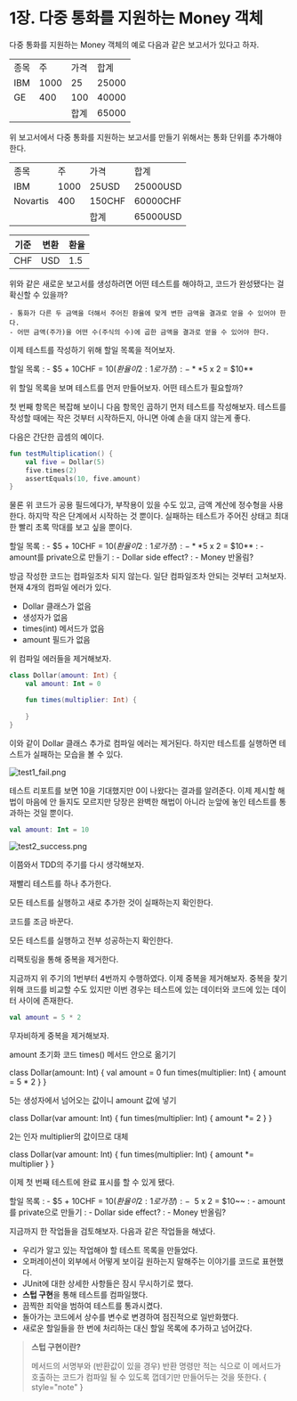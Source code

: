 # 1장. 다중 통화를 지원하는 Money 객체

다중 통화를 지원하는 Money 객체의 예로 다음과 같은 보고서가 있다고 하자.

<table>
<tr><td>종목</td><td>주</td><td>가격</td><td>합계</td></tr>
<tr><td>IBM</td><td>1000</td><td>25</td><td>25000</td></tr>
<tr><td>GE</td><td>400</td><td>100</td><td>40000</td></tr>
<tr><td> </td><td> </td><td>합계</td><td>65000</td></tr>
</table>

위 보고서에서 다중 통화를 지원하는 보고서를 만들기 위해서는 통화 단위를 추가해야 한다.

<table>
<tr><td>종목</td><td>주</td><td>가격</td><td>합계</td></tr>
<tr><td>IBM</td><td>1000</td><td>25USD</td><td>25000USD</td></tr>
<tr><td>Novartis</td><td>400</td><td>150CHF</td><td>60000CHF</td></tr>
<tr><td> </td><td> </td><td>합계</td><td>65000USD</td></tr>
</table>

| 기준  | 변환  | 환율  |
|-----|-----|-----|
| CHF | USD | 1.5 |

위와 같은 새로운 보고서를 생성하려면 어떤 테스트를 해야하고, 코드가 완성됐다는 걸 확신할 수 있을까?

```text
- 통화가 다른 두 금액을 더해서 주어진 환율에 맞게 변한 금액을 결과로 얻을 수 있어야 한다.
- 어떤 금액(주가)을 어떤 수(주식의 수)에 곱한 금액을 결과로 얻을 수 있어야 한다.
```

이제 테스트를 작성하기 위해 할일 목록을 적어보자.

할일 목록
: - $5 + 10CHF = $10 (환율이 2:1로 가정)
: - **$5 x 2 = $10**

위 할일 목록을 보며 테스트를 먼저 만들어보자. 어떤 테스트가 필요할까?

첫 번째 항목은 복잡해 보이니 다음 항목인 곱하기 먼저 테스트를 작성해보자.
테스트를 작성할 때에는 작은 것부터 시작하든지, 아니면 아예 손을 대지 않는게 좋다.

다음은 간단한 곱셈의 예이다.

```Kotlin
fun testMultiplication() {
    val five = Dollar(5)
    five.times(2)
    assertEquals(10, five.amount)
}
```

물론 위 코드가 공용 필드에다가, 부작용이 있을 수도 있고, 금액 계산에 정수형을 사용한다. 하지막 작은 단계에서 시작하는 것 뿐이다.
실패하는 테스트가 주어진 상태고 최대한 빨리 초록 막대를 보고 싶을 뿐이다.

할일 목록
: - $5 + 10CHF = $10 (환율이 2:1로 가정)
: - **$5 x 2 = $10**
: - amount를 private으로 만들기
: - Dollar side effect?
: - Money 반올림?

방금 작성한 코드는 컴파일조차 되지 않는다. 일단 컴파일조차 안되는 것부터 고쳐보자. 현재 4개의 컴파일 에러가 있다.
- Dollar 클래스가 없음
- 생성자가 없음
- times(int) 메서드가 없음
- amount 필드가 없음

위 컴파일 에러들을 제거해보자.
```Kotlin
class Dollar(amount: Int) {
    val amount: Int = 0

    fun times(multiplier: Int) {
        
    }
}
```
이와 같이 Dollar 클래스 추가로 컴파일 에러는 제거된다. 하지만 테스트를 실행하면 테스트가 실패하는 모습을 볼 수 있다.

![test1_fail.png](test1_fail.png)

테스트 리포트를 보면 10을 기대했지만 0이 나왔다는 결과를 알려준다.
이제 제시할 해법이 마음에 안 들지도 모르지만 당장은 완벽한 해법이 아니라 눈앞에 놓인 테스트를 통과하는 것일 뿐이다.

```Kotlin
val amount: Int = 10
```

![test2_success.png](test2_success.png)

이쯤와서 TDD의 주기를 다시 생각해보자.

<procedure title="TDD의 리듬">
    <step>
        <p>재빨리 테스트를 하나 추가한다.</p>
    </step>
    <step>
        <p>모든 테스트를 실행하고 새로 추가한 것이 실패하는지 확인한다.</p>
    </step>
    <step>
        <p>코드를 조금 바꾼다.</p>
    </step>
    <step>
        <p>모든 테스트를 실행하고 전부 성공하는지 확인한다.</p>
    </step>
    <step>
        <p>리팩토링을 통해 중복을 제거한다.</p>
    </step>
</procedure>

지금까지 위 주기의 1번부터 4번까지 수행하였다. 이제 중복을 제거해보자.
중복을 찾기 위해 코드를 비교할 수도 있지만 이번 경우는 테스트에 있는 데이터와 코드에 있는 데이터 사이에 존재한다.

```Kotlin
val amount = 5 * 2
```

무자비하게 중복을 제거해보자.

<procedure title="중복 제거하기">
    <step>
        <p>amount 초기화 코드 times() 메서드 안으로 옮기기</p>
        <code-block lang="kotlin">
            class Dollar(amount: Int) {
                val amount = 0
                fun times(multiplier: Int) {
                    amount = 5 * 2
                }
            }
        </code-block>
    </step>
    <step>
        <p>5는 생성자에서 넘어오는 값이니 amount 값에 넣기</p>
        <code-block lang="kotlin">
            class Dollar(var amount: Int) {
                fun times(multiplier: Int) {
                    amount *= 2
                }
            }
        </code-block>
    </step>
    <step>
        <p>2는 인자 multiplier의 값이므로 대체</p>
        <code-block lang="kotlin">
            class Dollar(var amount: Int) {
                fun times(multiplier: Int) {
                    amount *= multiplier
                }
            }
        </code-block>
    </step>
</procedure>

이제 첫 번째 테스트에 완료 표시를 할 수 있게 됐다.

할일 목록
: - $5 + 10CHF = $10 (환율이 2:1로 가정)
: - ~~$5 x 2 = $10~~
: - amount를 private으로 만들기
: - Dollar side effect?
: - Money 반올림?

지금까지 한 작업들을 검토해보자.
다음과 같은 작업들을 해냈다.

- 우리가 알고 있는 작업해야 할 테스트 목록을 만들었다.
- 오퍼레이션이 외부에서 어떻게 보이길 원하는지 말해주는 이야기를 코드로 표현했다.
- JUnit에 대한 상세한 사항들은 잠시 무시하기로 했다.
- **스텁 구현**을 통해 테스트를 컴파일했다.
- 끔찍한 죄악을 범하여 테스트를 통과시켰다.
- 돌아가는 코드에서 상수를 변수로 변경하여 점진적으로 일반화했다.
- 새로운 할일들을 한 번에 처리하는 대신 할일 목록에 추가하고 넘어갔다.

> **스텁 구현이란?**
> 
> 메서드의 서명부와 (반환값이 있을 경우) 반환 명령만 적는 식으로 이 메서드가 호출하는 코드가 컴파일 될 수 있도록 껍데기만 만들어두는 것을 뜻한다.
{ style="note" }
